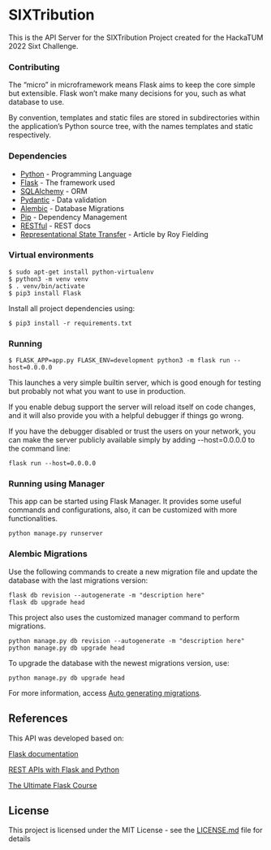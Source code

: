# SIXTribution

This is the API Server for the SIXTribution Project created for the HackaTUM 2022 Sixt Challenge. 

### Contributing

The “micro” in microframework means Flask aims to keep the core simple but extensible. Flask won’t make many decisions for you, such as what database to use.

By convention, templates and static files are stored in subdirectories within the application’s Python source tree, with the names templates and static respectively.

### Dependencies

* [Python](https://www.python.org/) - Programming Language
* [Flask](https://flask.palletsprojects.com/) - The framework used
* [SQLAlchemy](https://docs.sqlalchemy.org/) - ORM
* [Pydantic](https://pydantic-docs.helpmanual.io/) - Data validation
* [Alembic](https://alembic.sqlalchemy.org/) - Database Migrations
* [Pip](https://pypi.org/project/pip/) - Dependency Management
* [RESTful](https://restfulapi.net/) - REST docs
* [Representational State Transfer](https://www.ics.uci.edu/~fielding/pubs/dissertation/rest_arch_style.htm) - Article by Roy Fielding

### Virtual environments

```
$ sudo apt-get install python-virtualenv
$ python3 -m venv venv
$ . venv/bin/activate
$ pip3 install Flask
```

Install all project dependencies using:

```
$ pip3 install -r requirements.txt
```

### Running
 
```
$ FLASK_APP=app.py FLASK_ENV=development python3 -m flask run --host=0.0.0.0
```
This launches a very simple builtin server, which is good enough for testing but probably not what you want to use in production.

If you enable debug support the server will reload itself on code changes, and it will also provide you with a helpful debugger if things go wrong.

If you have the debugger disabled or trust the users on your network, you can make the server publicly available simply by adding --host=0.0.0.0 to the command line:

```
flask run --host=0.0.0.0
```

### Running using Manager

This app can be started using Flask Manager. It provides some useful commands and configurations, also, it can be customized with more functionalities.

```
python manage.py runserver
```

### Alembic Migrations

Use the following commands to create a new migration file and update the database with the last migrations version:

```
flask db revision --autogenerate -m "description here"
flask db upgrade head
```

This project also uses the customized manager command to perform migrations.
```
python manage.py db revision --autogenerate -m "description here"
python manage.py db upgrade head
```

To upgrade the database with the newest migrations version, use:

```
python manage.py db upgrade head
```

For more information, access [Auto generating migrations](https://alembic.sqlalchemy.org/en/latest/autogenerate.html).


## References

This API was developed based on:

[Flask documentation](https://flask.palletsprojects.com/)

[REST APIs with Flask and Python](https://www.udemy.com/rest-api-flask-and-python/) 

[The Ultimate Flask Course](https://www.udemy.com/the-ultimate-flask-course) 


## License

This project is licensed under the MIT License - see the [LICENSE.md](LICENSE.md) file for details
